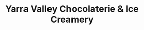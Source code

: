 ---
title: "Yarra Valley Chocolaterie & Ice Creamery"
url: /yarra-glen/yarra-valley-chocolaterie-and-ice-creamery/
shop: chocolate
---